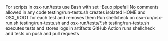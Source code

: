 For scripts in osx-run/tests use Bash with set -Eeuo pipefail
No comments allowed in any code
testing/run-tests.sh creates isolated HOME and OSX_ROOT for each test and removes them
Run shellcheck on osx-run/osx-run.sh testing/run-tests.sh and osx-run/tests/*.sh
testing/run-tests.sh executes tests and stores logs in artifacts
GitHub Action runs shellcheck and tests on push and pull requests
